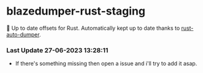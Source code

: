 # blazedumper-rust-staging

🚀 Up to date offsets for Rust. Automatically kept up to date thanks to [rust-auto-dumper](https://github.com/Akandesh/rust-auto-dumper).


### Last Update 27-06-2023 13:28:11
- If there's something missing then open a issue and i'll try to add it asap.